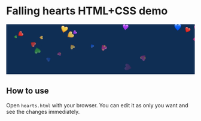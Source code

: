 # Falling hearts HTML+CSS demo

<p align="center">
        <img src="images/hearts.gif" />
</p>

## How to use
Open `hearts.html` with your browser. You can edit it as only you want and see the changes immediately.